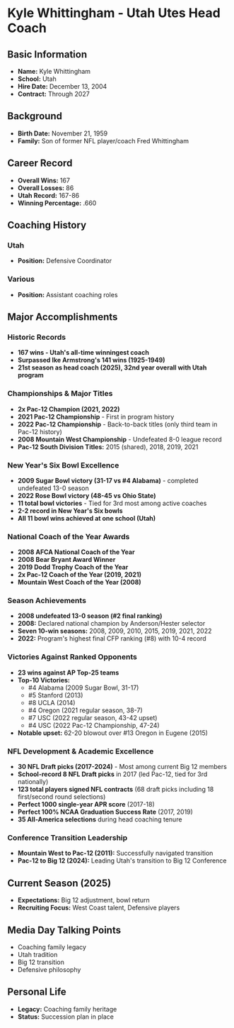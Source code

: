 # Kyle Whittingham - Utah Utes Head Coach

## Basic Information

- **Name:** Kyle Whittingham
- **School:** Utah
- **Hire Date:** December 13, 2004
- **Contract:** Through 2027

## Background

- **Birth Date:** November 21, 1959
- **Family:** Son of former NFL player/coach Fred Whittingham

## Career Record

- **Overall Wins:** 167
- **Overall Losses:** 86
- **Utah Record:** 167-86
- **Winning Percentage:** .660

## Coaching History

### Utah

- **Position:** Defensive Coordinator

### Various

- **Position:** Assistant coaching roles

## Major Accomplishments

### Historic Records

- **167 wins - Utah's all-time winningest coach**
- **Surpassed Ike Armstrong's 141 wins (1925-1949)**
- **21st season as head coach (2025), 32nd year overall with Utah program**

### Championships & Major Titles

- **2x Pac-12 Champion (2021, 2022)**
- **2021 Pac-12 Championship** - First in program history
- **2022 Pac-12 Championship** - Back-to-back titles (only third team in Pac-12 history)
- **2008 Mountain West Championship** - Undefeated 8-0 league record
- **Pac-12 South Division Titles:** 2015 (shared), 2018, 2019, 2021

### New Year's Six Bowl Excellence

- **2009 Sugar Bowl victory (31-17 vs #4 Alabama)** - completed undefeated 13-0 season
- **2022 Rose Bowl victory (48-45 vs Ohio State)**
- **11 total bowl victories** - Tied for 3rd most among active coaches
- **2-2 record in New Year's Six bowls**
- **All 11 bowl wins achieved at one school (Utah)**

### National Coach of the Year Awards

- **2008 AFCA National Coach of the Year**
- **2008 Bear Bryant Award Winner**
- **2019 Dodd Trophy Coach of the Year**
- **2x Pac-12 Coach of the Year (2019, 2021)**
- **Mountain West Coach of the Year (2008)**

### Season Achievements

- **2008 undefeated 13-0 season (#2 final ranking)**
- **2008:** Declared national champion by Anderson/Hester selector
- **Seven 10-win seasons:** 2008, 2009, 2010, 2015, 2019, 2021, 2022
- **2022:** Program's highest final CFP ranking (#8) with 10-4 record

### Victories Against Ranked Opponents

- **23 wins against AP Top-25 teams**
- **Top-10 Victories:**
  - #4 Alabama (2009 Sugar Bowl, 31-17)
  - #5 Stanford (2013)
  - #8 UCLA (2014)
  - #4 Oregon (2021 regular season, 38-7)
  - #7 USC (2022 regular season, 43-42 upset)
  - #4 USC (2022 Pac-12 Championship, 47-24)
- **Notable upset:** 62-20 blowout over #13 Oregon in Eugene (2015)

### NFL Development & Academic Excellence

- **30 NFL Draft picks (2017-2024)** - Most among current Big 12 members
- **School-record 8 NFL Draft picks** in 2017 (led Pac-12, tied for 3rd nationally)
- **123 total players signed NFL contracts** (68 draft picks including 18 first/second round selections)
- **Perfect 1000 single-year APR score** (2017-18)
- **Perfect 100% NCAA Graduation Success Rate** (2017, 2019)
- **35 All-America selections** during head coaching tenure

### Conference Transition Leadership

- **Mountain West to Pac-12 (2011):** Successfully navigated transition
- **Pac-12 to Big 12 (2024):** Leading Utah's transition to Big 12 Conference

## Current Season (2025)

- **Expectations:** Big 12 adjustment, bowl return
- **Recruiting Focus:** West Coast talent, Defensive players

## Media Day Talking Points

- Coaching family legacy
- Utah tradition
- Big 12 transition
- Defensive philosophy

## Personal Life

- **Legacy:** Coaching family heritage
- **Status:** Succession plan in place
